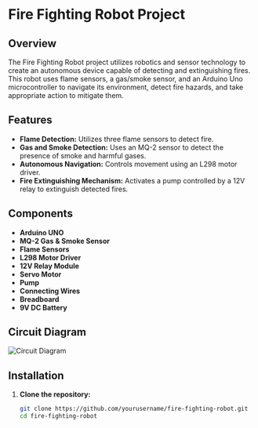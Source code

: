 # Fire Fighting Robot Project

## Overview

The Fire Fighting Robot project utilizes robotics and sensor technology to create an autonomous device capable of detecting and extinguishing fires. This robot uses flame sensors, a gas/smoke sensor, and an Arduino Uno microcontroller to navigate its environment, detect fire hazards, and take appropriate action to mitigate them.

## Features

- **Flame Detection:** Utilizes three flame sensors to detect fire.
- **Gas and Smoke Detection:** Uses an MQ-2 sensor to detect the presence of smoke and harmful gases.
- **Autonomous Navigation:** Controls movement using an L298 motor driver.
- **Fire Extinguishing Mechanism:** Activates a pump controlled by a 12V relay to extinguish detected fires.

## Components

- **Arduino UNO**
- **MQ-2 Gas & Smoke Sensor**
- **Flame Sensors**
- **L298 Motor Driver**
- **12V Relay Module**
- **Servo Motor**
- **Pump**
- **Connecting Wires**
- **Breadboard**
- **9V DC Battery**

## Circuit Diagram

![Circuit Diagram](link_to_circuit_diagram_image) 

## Installation

1. **Clone the repository:**
   ```sh
   git clone https://github.com/yourusername/fire-fighting-robot.git
   cd fire-fighting-robot
